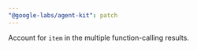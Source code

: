 ```yaml
---
"@google-labs/agent-kit": patch
---
```


Account for `item` in the multiple function-calling results.
